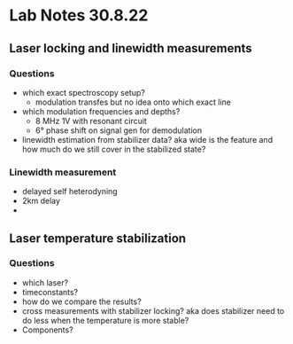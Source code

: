 # Lab Notes 30.8.22

## Laser locking and linewidth measurements

### Questions

- which exact spectroscopy setup?
    - modulation transfes but no idea onto which exact line
- which modulation frequencies and depths?
    - 8 MHz 1V with resonant circuit
    - 6° phase shift on signal gen for demodulation
- linewidth estimation from stabilizer data? aka wide is the feature and how much do we still cover in the stabilized state?


### Linewidth measurement

- delayed self heterodyning
- 2km delay
-  



## Laser temperature stabilization

### Questions

- which laser?
- timeconstants?
- how do we compare the results? 
- cross measurements with stabilizer locking? aka does stabilizer need to do less when the temperature is more stable?
- Components?